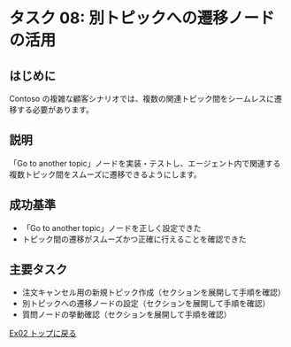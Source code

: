 # タスク 08: 別トピックへの遷移ノードの活用

## はじめに
Contoso の複雑な顧客シナリオでは、複数の関連トピック間をシームレスに遷移する必要があります。

## 説明
「Go to another topic」ノードを実装・テストし、エージェント内で関連する複数トピック間をスムーズに遷移できるようにします。

## 成功基準
- 「Go to another topic」ノードを正しく設定できた
- トピック間の遷移がスムーズかつ正確に行えることを確認できた

## 主要タスク
- 注文キャンセル用の新規トピック作成（セクションを展開して手順を確認）
- 別トピックへの遷移ノードの設定（セクションを展開して手順を確認）
- 質問ノードの挙動確認（セクションを展開して手順を確認）

[Ex02 トップに戻る](./Ex02.ja.md)

